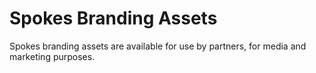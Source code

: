 # Spokes Branding Assets
Spokes branding assets are available for use by partners, for media and marketing purposes.
